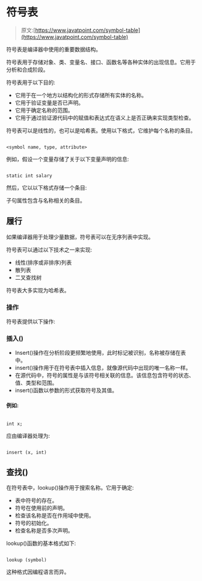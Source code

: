 # 符号表

> 原文:[https://www.javatpoint.com/symbol-table](https://www.javatpoint.com/symbol-table)

符号表是编译器中使用的重要数据结构。

符号表用于存储对象、类、变量名、接口、函数名等各种实体的出现信息。它用于分析和合成阶段。

符号表用于以下目的:

*   它用于在一个地方以结构化的形式存储所有实体的名称。
*   它用于验证变量是否已声明。
*   它用于确定名称的范围。
*   它用于通过验证源代码中的赋值和表达式在语义上是否正确来实现类型检查。

符号表可以是线性的，也可以是哈希表。使用以下格式，它维护每个名称的条目。

```

<symbol name, type, attribute>

```

例如，假设一个变量存储了关于以下变量声明的信息:

```

static int salary 

```

然后，它以以下格式存储一个条目:

子句属性包含与名称相关的条目。

## 履行

如果编译器用于处理少量数据，符号表可以在无序列表中实现。

符号表可以通过以下技术之一来实现:

*   线性(排序或非排序)列表
*   散列表
*   二叉查找树

符号表大多实现为哈希表。

### 操作

符号表提供以下操作:

### 插入()

*   Insert()操作在分析阶段更频繁地使用，此时标记被识别，名称被存储在表中。
*   insert()操作用于在符号表中插入信息，就像源代码中出现的唯一名称一样。
*   在源代码中，符号的属性是与该符号相关联的信息。该信息包含符号的状态、值、类型和范围。
*   insert()函数以参数的形式获取符号及其值。

#### 例如:

```

int x;

```

应由编译器处理为:

```

insert (x, int)

```

## 查找()

在符号表中，lookup()操作用于搜索名称。它用于确定:

*   表中符号的存在。
*   符号在使用前的声明。
*   检查该名称是否在作用域中使用。
*   符号的初始化。
*   检查名称是否多次声明。

lookup()函数的基本格式如下:

```

lookup (symbol)

```

这种格式因编程语言而异。